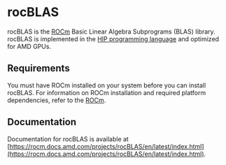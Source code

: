 # rocBLAS

rocBLAS is the [ROCm](https://rocm.docs.amd.com/en/latest) Basic Linear Algebra Subprograms (BLAS)
library. rocBLAS is implemented in the
[HIP programming language](https://github.com/ROCm/HIP) and optimized for AMD
GPUs.

## Requirements

You must have ROCm installed on your system before you can install rocBLAS. For information on
ROCm installation and required platform dependencies, refer to the
[ROCm](https://rocm.docs.amd.com/en/latest).

## Documentation

Documentation for rocBLAS is available at
[https://rocm.docs.amd.com/projects/rocBLAS/en/latest/index.html](https://rocm.docs.amd.com/projects/rocBLAS/en/latest/index.html).

